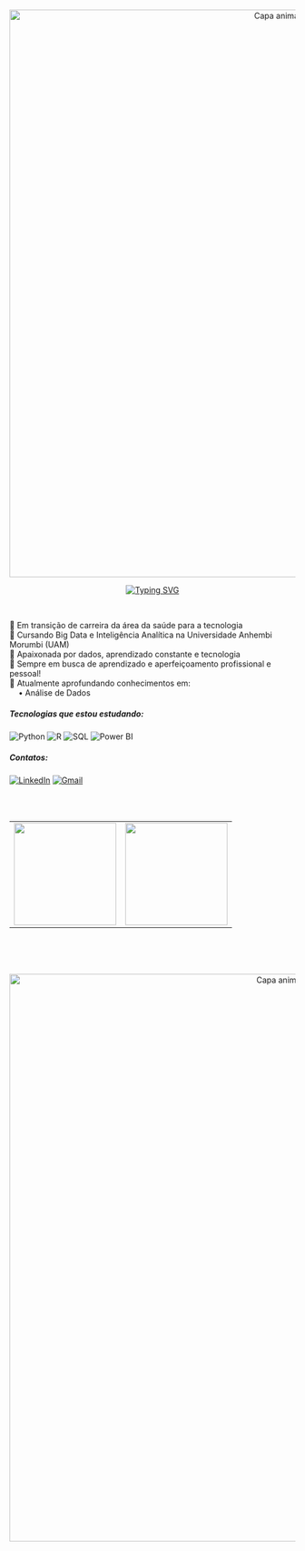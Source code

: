 <!-- Capa animada superior -->
<p align="center">
  <img src="https://capsule-render.vercel.app/api?type=waving&color=343a40&height=120&section=header" alt="Capa animada superior" width="1000" />
</p>

<!-- Texto animado central -->
<p align="center">
  <a href="https://git.io/typing-svg">
    <img src="https://readme-typing-svg.demolab.com?font=Fira+Code&weight=500&size=22&pause=1000&color=000000&width=500&height=55&lines=Ol%C3%A1+%F0%9F%91%8B;Bem-vindo(a)+ao+meu+reposit%C3%B3rio!;%3A%29" alt="Typing SVG" />
  </a>
</p>



<br>



<!-- Sobre você -->
<p align="left">
📌 Em transição de carreira da área da saúde para a tecnologia<br>
📌 Cursando Big Data e Inteligência Analítica na Universidade Anhembi Morumbi (UAM)<br>
📌 Apaixonada por dados, aprendizado constante e tecnologia<br>
📌 Sempre em busca de aprendizado e aperfeiçoamento profissional e pessoal!<br>
📌 Atualmente aprofundando conhecimentos em:<br>&nbsp;&nbsp;&nbsp;&nbsp;• Análise de Dados<br>
</p>




<!-- Tecnologias -->
##### Tecnologias que estou estudando:

![Python](https://img.shields.io/badge/Python-3776AB?style=for-the-badge&logo=python&logoColor=white)
![R](https://img.shields.io/badge/R-276DC3?style=for-the-badge&logo=r&logoColor=white)
![SQL](https://img.shields.io/badge/SQL-4479A1?style=for-the-badge&logo=postgresql&logoColor=white)
![Power BI](https://img.shields.io/badge/PowerBI-F2C811?style=for-the-badge&logo=powerbi&logoColor=black)




<!-- Contatos -->
##### Contatos:

[![LinkedIn](https://img.shields.io/badge/LinkedIn-0A66C2?style=for-the-badge&logo=linkedin&logoColor=white)](https://www.linkedin.com/in/seu-usuario-aqui)
[![Gmail](https://img.shields.io/badge/Gmail-D14836?style=for-the-badge&logo=gmail&logoColor=white)](mailto:seuemail@gmail.com)

<br>
<br>

<table align="center">
  <tr>
    <td>
      <img height="180em"
           src="https://github-readme-stats.vercel.app/api?username=LarisSanto&show_icons=true&bg_color=00000000&title_color=000000&text_color=000000&icon_color=000000&border_color=00000000" />
    </td>
    <td>
      <img height="180em"
           src="https://github-readme-stats.vercel.app/api/top-langs/?username=LarisSanto&layout=compact&bg_color=00000000&title_color=000000&text_color=000000&border_color=00000000" />
    </td>
  </tr>
</table>



<br><br>  <!-- duas quebras de linha -->



<!-- Capa animada inferior -->
<p align="center">
  <img src="https://capsule-render.vercel.app/api?type=waving&color=343a40&height=120&section=footer" alt="Capa animada inferior" width="1000" />
</p>


